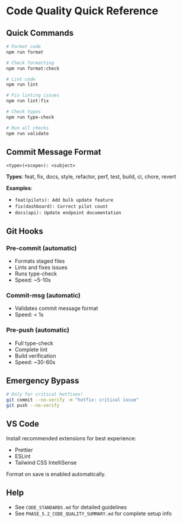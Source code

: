 # Code Quality Quick Reference

## Quick Commands

```bash
# Format code
npm run format

# Check formatting
npm run format:check

# Lint code
npm run lint

# Fix linting issues
npm run lint:fix

# Check types
npm run type-check

# Run all checks
npm run validate
```

## Commit Message Format

```
<type>(<scope>): <subject>
```

**Types**: feat, fix, docs, style, refactor, perf, test, build, ci, chore, revert

**Examples**:
- `feat(pilots): Add bulk update feature`
- `fix(dashboard): Correct pilot count`
- `docs(api): Update endpoint documentation`

## Git Hooks

### Pre-commit (automatic)
- Formats staged files
- Lints and fixes issues
- Runs type-check
- Speed: ~5-10s

### Commit-msg (automatic)
- Validates commit message format
- Speed: < 1s

### Pre-push (automatic)
- Full type-check
- Complete lint
- Build verification
- Speed: ~30-60s

## Emergency Bypass

```bash
# Only for critical hotfixes!
git commit --no-verify -m "hotfix: critical issue"
git push --no-verify
```

## VS Code

Install recommended extensions for best experience:
- Prettier
- ESLint
- Tailwind CSS IntelliSense

Format on save is enabled automatically.

## Help

- See `CODE_STANDARDS.md` for detailed guidelines
- See `PHASE_5.2_CODE_QUALITY_SUMMARY.md` for complete setup info
